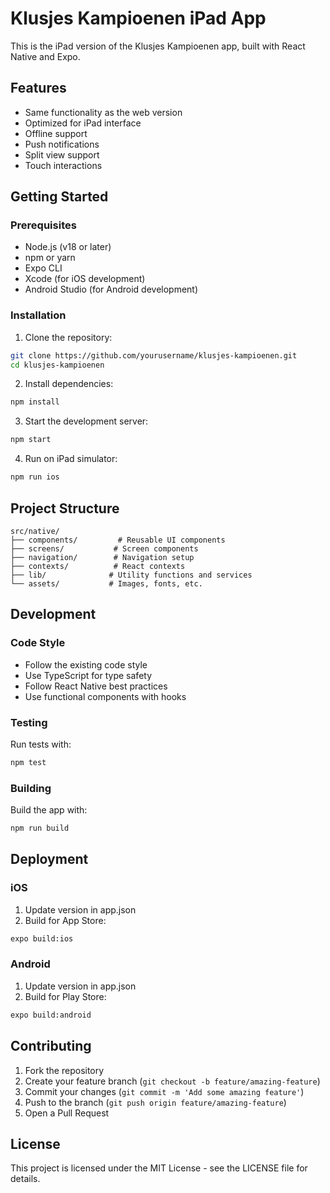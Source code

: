 # Klusjes Kampioenen iPad App

This is the iPad version of the Klusjes Kampioenen app, built with React Native and Expo.

## Features

- Same functionality as the web version
- Optimized for iPad interface
- Offline support
- Push notifications
- Split view support
- Touch interactions

## Getting Started

### Prerequisites

- Node.js (v18 or later)
- npm or yarn
- Expo CLI
- Xcode (for iOS development)
- Android Studio (for Android development)

### Installation

1. Clone the repository:
```bash
git clone https://github.com/yourusername/klusjes-kampioenen.git
cd klusjes-kampioenen
```

2. Install dependencies:
```bash
npm install
```

3. Start the development server:
```bash
npm start
```

4. Run on iPad simulator:
```bash
npm run ios
```

## Project Structure

```
src/native/
├── components/         # Reusable UI components
├── screens/           # Screen components
├── navigation/        # Navigation setup
├── contexts/          # React contexts
├── lib/              # Utility functions and services
└── assets/           # Images, fonts, etc.
```

## Development

### Code Style

- Follow the existing code style
- Use TypeScript for type safety
- Follow React Native best practices
- Use functional components with hooks

### Testing

Run tests with:
```bash
npm test
```

### Building

Build the app with:
```bash
npm run build
```

## Deployment

### iOS

1. Update version in app.json
2. Build for App Store:
```bash
expo build:ios
```

### Android

1. Update version in app.json
2. Build for Play Store:
```bash
expo build:android
```

## Contributing

1. Fork the repository
2. Create your feature branch (`git checkout -b feature/amazing-feature`)
3. Commit your changes (`git commit -m 'Add some amazing feature'`)
4. Push to the branch (`git push origin feature/amazing-feature`)
5. Open a Pull Request

## License

This project is licensed under the MIT License - see the LICENSE file for details. 